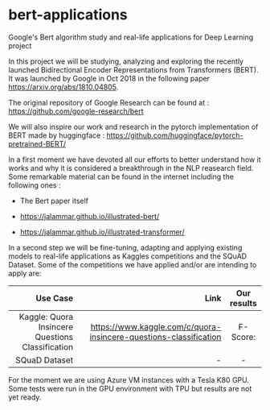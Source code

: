 # bert-applications
Google's Bert algorithm study and real-life applications for Deep Learning project


In this project we will be studying, analyzing and exploring the recently launched Bidirectional Encoder Representations from Transformers (BERT). It was launched by Google in Oct 2018 in the following paper https://arxiv.org/abs/1810.04805. 

The original repository of Google Research can be found at : https://github.com/google-research/bert

We will also inspire our work and research in the pytorch implementation of BERT made by huggingface : https://github.com/huggingface/pytorch-pretrained-BERT/

In a first moment we have devoted all our efforts to better understand how it works and why it is considered a breakthrough in the NLP reasearch field. Some remarkable material can be found in the internet including the following ones :

* The Bert paper itself 

* https://jalammar.github.io/illustrated-bert/

* https://jalammar.github.io/illustrated-transformer/


In a second step we will be fine-tuning, adapting and applying existing models to real-life applications as Kaggles competitions and the SQuAD Dataset. Some of the competitions we have applied and/or are intending to apply are: 


| Use Case  | Link | Our results |
| ---------:| ----:|:-----------:|
| Kaggle: Quora Insincere Questions Classification  | https://www.kaggle.com/c/quora-insincere-questions-classification | F-Score:  |
| SQuaD Dataset |  -| -|



For the moment we are using Azure VM instances with a Tesla K80 GPU. 
Some tests were run in the GPU environment with TPU but results are not yet ready. 
